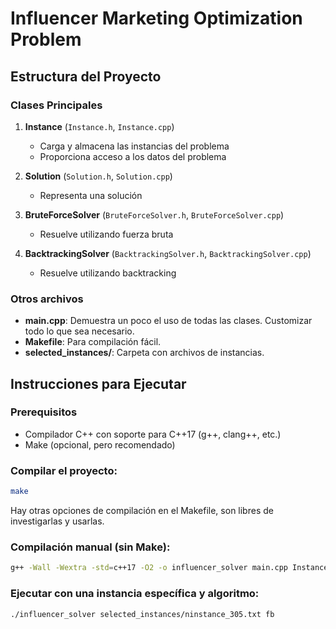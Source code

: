 # Influencer Marketing Optimization Problem
## Estructura del Proyecto

### Clases Principales

1. **Instance** (`Instance.h`, `Instance.cpp`)
   - Carga y almacena las instancias del problema
   - Proporciona acceso a los datos del problema
  
2. **Solution** (`Solution.h`, `Solution.cpp`)
   - Representa una solución

3. **BruteForceSolver** (`BruteForceSolver.h`, `BruteForceSolver.cpp`)
   - Resuelve utilizando fuerza bruta

4. **BacktrackingSolver** (`BacktrackingSolver.h`, `BacktrackingSolver.cpp`)
   - Resuelve utilizando backtracking

### Otros archivos

- **main.cpp**: Demuestra un poco el uso de todas las clases. Customizar todo lo que sea necesario.
- **Makefile**: Para compilación fácil.
- **selected_instances/**: Carpeta con archivos de instancias.

## Instrucciones para Ejecutar

### Prerequisitos
- Compilador C++ con soporte para C++17 (g++, clang++, etc.)
- Make (opcional, pero recomendado)

### Compilar el proyecto:
```bash
make
```
Hay otras opciones de compilación en el Makefile, son libres de investigarlas y usarlas.

### Compilación manual (sin Make):
```bash
g++ -Wall -Wextra -std=c++17 -O2 -o influencer_solver main.cpp Instance.cpp Solution.cpp BruteForceSolver.cpp BacktrackingSolver.cpp
```

### Ejecutar con una instancia específica y algoritmo:
```bash
./influencer_solver selected_instances/ninstance_305.txt fb
```
